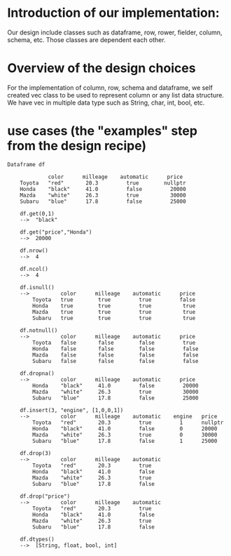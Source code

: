# Introduction of our implementation:

Our design include classes such as dataframe, row, rower, fielder, column, schema, etc.
Those classes are dependent each other.

# Overview of the design choices
For the implementation of column, row, schema and dataframe, we self created 
vec class to be used to represent column or any list data structure. 
We have vec in multiple data type such as String, char, int, bool, etc.


# use cases (the "examples" step from the design recipe)
```
Dataframe df

	         color      milleage	automatic      price
	Toyota   "red"		 20.3		  true		  nullptr
	Honda    "black"	 41.0	      false			20000
	Mazda	 "white"	 26.3		  true	 		30000
	Subaru   "blue"	 	 17.8		  false			25000

	df.get(0,1)
	-->  "black"

	df.get("price","Honda")
	-->  20000

	df.nrow()
	-->  4

	df.ncol()
	-->  4

	df.isnull()
	-->          color      milleage	automatic      price
		Toyota   true		 true		  true		   false
		Honda    true	 	 true	      true		    true
		Mazda	 true	 	 true		  true	 		true
		Subaru   true	 	 true		  true			true

	df.notnull()
	-->          color      milleage	automatic      price
		Toyota   false		 false		  false		    true
		Honda    false	 	 false	      false		    false
		Mazda	 false	 	 false		  false	 		false
		Subaru   false	 	 false		  false			false

	df.dropna()
	-->          color      milleage	automatic      price
		Honda    "black"	 41.0	      false			20000
		Mazda	 "white"	 26.3		  true	 		30000
		Subaru   "blue"	 	 17.8		  false			25000

	df.insert(3, "engine", [1,0,0,1])
	-->          color      milleage	automatic    engine   price
		Toyota   "red"		 20.3		  true		   1      nullptr
		Honda    "black"	 41.0	      false		   0      20000
		Mazda	 "white"	 26.3		  true	 	   0      30000
		Subaru   "blue"	 	 17.8		  false		   1      25000

	df.drop(3)
	--> 		 color      milleage	automatic      
		Toyota   "red"		 20.3		  true		  
		Honda    "black"	 41.0	      false			
		Mazda	 "white"	 26.3		  true	 		
		Subaru   "blue"	 	 17.8		  false	

	df.drop("price")
	--> 		 color      milleage	automatic      
		Toyota   "red"		 20.3		  true		  
		Honda    "black"	 41.0	      false			
		Mazda	 "white"	 26.3		  true	 		
		Subaru   "blue"	 	 17.8		  false	

	df.dtypes()
	-->  [String, float, bool, int]	
```
